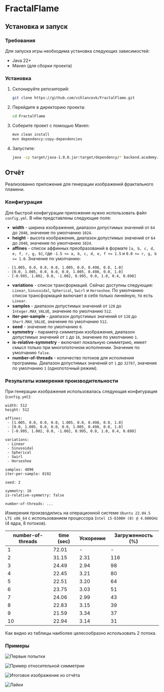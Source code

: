 # FractalFlame

## Установка и запуск

### Требования

Для запуска игры необходима установка следующих зависимостей:
- Java 22+
- Maven (для сборки проекта)

### Установка

1. Склонируйте репозиторий:
    ```bash
    git clone https://github.com/vihlancevk/FractalFlame.git
    ```
2. Перейдите в директорию проекта:
    ```bash
    cd FractalFlame
    ```
3. Соберите проект с помощью Maven:
    ```bash
    mvn clean install
	mvn dependency:copy-dependencies
    ```
4. Запустите:
   ```bash
   java -cp target/java-1.0.0.jar:target/dependency/* backend.academy.Main
   ```

## Отчёт

Реализованно приложение для генерации изображений фрактального пламени.

### Конфигурация

Для быстрой конфигурации приложения нужно использовать файл `config.yml`.
В нём представлены следующие поля:
- **width** - ширина изображения, диапазон допустимых значений от `64` до `2048`, значение по умолчанию `1024`.
- **height** - высота изображения, диапазон допустимых значений от `64` до `2048`, значение по умолчанию `1024`.
- **affines** - список аффинных преобразований в формате `[a, b, c, d, e, f, r, g, b]`,
где `-1.5 <= a, b, c, d, e, f <= 1.5` и `0.0 <= r, g, b <= 1.0`. Значение по умолчанию:
```
 - [1.005, 0.0, 0.0, 0.0, 1.005, 0.0, 0.498, 0.0, 1.0]
 - [0.0, 1.005, 0.0, 0.0, 0.0, 1.005, 0.498, 0.0, 1.0]
 - [-0.995, 1.002, 0.0, -1.002, 0.995, 0.0, 1.0, 0.4, 0.698]
```
- **variations** - список трансформаций. Сейчас доступны следующие: 
`Linear`, `Sinusoidal`, `Spherical`, `Swirl` и `Horseshoe`.
По умолчанию список трансформаций включает в себя только линейную, то есть `Linear`.
- **samples** - диапазон допустимых значений от `128` до `Integer.MAX_VALUE`,
значение по умолчанию `512`.
- **iter-per-sample** - диапазон допустимых значений от `128` до `Short.MAX_VALUE`, 
значение по умолчанию `512`. 
- **seed** - значение по умолчанию `0`. 
- **symmetry** - параметр симметрии изображения, диапазон допустимых значений от `1` до `16`,
  значение по умолчанию `1`. 
- **is-relative-symmetry** - включает локальную симметрию, имеет смысл только при многопоточном исполнении. 
Значение по умолчанию `false`.
- **number-of-threads** - количество потоков для исполнения программы. Диапазон допустимых значений от `1` до `32767`,
  значение по умолчанию `1` (однопоточный режим).

### Результаты измерения производительности

При генерации изображения использовалась следующая конфигурация (`config.yml`):
```
width: 512
height: 512

affines:
 - [1.005, 0.0, 0.0, 0.0, 1.005, 0.0, 0.498, 0.0, 1.0]
 - [0.0, 1.005, 0.0, 0.0, 0.0, 1.005, 0.498, 0.0, 1.0]
 - [-0.995, 1.002, 0.0, -1.002, 0.995, 0.0, 1.0, 0.4, 0.698]

variations:
 - Linear
 - Sinusoidal
 - Spherical
 - Swirl
 - Horseshoe

samples: 4096
iter-per-sample: 8192

seed: 2

symmetry: 16
is-relative-symmetry: false

number-of-threads: ...

```

Измерения производились на операционной системе `Ubuntu 22.04.5 LTS x86_64` 
с использованием процессора `Intel i5-8300H (8) @ 4.000GHz` (4 ядра, 8 потоков).

| number-of-threads | time (sec) | Ускорение | Загруженность (%) |
|-------------------|------------|-----------|-------------------|
| 1                 | 72.01      | -         | -                 |
| 2                 | 31.15      | 2.31      | 116               |
| 3                 | 24.49      | 2.94      | 98                |
| 4                 | 22.45      | 3.21      | 80                |
| 5                 | 22.51      | 3.20      | 64                |
| 6                 | 23.75      | 3.03      | 51                |
| 7                 | 24.06      | 2.99      | 43                |
| 8                 | 22.83      | 3.15      | 39                |
| 9                 | 21.59      | 3.34      | 37                |
| 10                | 22.94      | 3.14      | 31                |

Как видно из таблицы наиболее целесообразно использовать 2 потока.

### Примеры

![Первые попытки](1.png)

![Пример относительной симметрии](2.png)

![Итоговое изображение из отчёта](3.png)

![Лайки](4.png)

